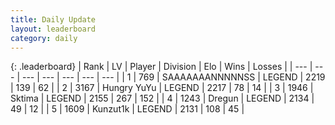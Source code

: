 ```yaml
---
title: Daily Update
layout: leaderboard
category: daily
---
```


{: .leaderboard}
| Rank | LV | Player | Division | Elo | Wins | Losses |
| --- | --- | --- | --- | --- | --- | --- |
| <span data-change="1">1</span> | 769 | <span title="ID: 174294">SAAAAAAANNNNNSS</span> | LEGEND | <span data-change="52">2219</span> | <span data-change="9">139</span> | <span data-change="0">62</span> |
| <span data-change="-1">2</span> | 3167 | <span title="ID: 164871">Hungry YuYu</span> | LEGEND | <span data-change="-3">2217</span> | <span data-change="8">78</span> | <span data-change="3">14</span> |
| <span data-change="5">3</span> | 1946 | <span title="ID: 353063">Sktima</span> | LEGEND | <span data-change="43">2155</span> | <span data-change="67">267</span> | <span data-change="25">152</span> |
| <span data-change="-1">4</span> | 1243 | <span title="ID: 337810">Dregun</span> | LEGEND | <span data-change="0">2134</span> | <span data-change="0">49</span> | <span data-change="0">12</span> |
| <span data-change="-1">5</span> | 1609 | <span title="ID: 392407">Kunzut1k</span> | LEGEND | <span data-change="0">2131</span> | <span data-change="0">108</span> | <span data-change="0">45</span> |